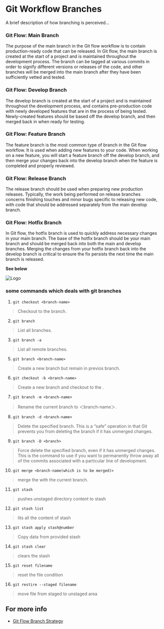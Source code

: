 
# Git Workflow Branches 

A brief description of how branching is perceived...  


### Git Flow: Main Branch

The purpose of the main branch in the Git flow workflow is to contain production-ready code that can be released.
In Git flow, the main branch is created at the start of a project and is maintained throughout the development process. The branch can be tagged at various commits in order to signify different versions or releases of the code, and other branches will be merged into the main branch after they have been sufficiently vetted and tested.


### Git Flow: Develop Branch

The develop branch is created at the start of a project and is maintained throughout the development process, and contains pre-production code with newly developed features that are in the process of being tested.
Newly-created features should be based off the develop branch, and then merged back in when ready for testing.


### Git Flow: Feature Branch

The feature branch is the most common type of branch in the Git flow workflow. It is used when adding new features to your code.
When working on a new feature, you will start a feature branch off the develop branch, and then merge your changes back into the develop branch when the feature is completed and properly reviewed.


### Git Flow: Release Branch

The release branch should be used when preparing new production releases. Typically, the work being performed on release branches concerns finishing touches and minor bugs specific to releasing new code, with code that should be addressed separately from the main develop branch.


### Git Flow: Hotfix Branch

In Git flow, the hotfix branch is used to quickly address necessary changes in your main branch.
The base of the hotfix branch should be your main branch and should be merged back into both the main and develop branches. Merging the changes from your hotfix branch back into the develop branch is critical to ensure the fix persists the next time the main branch is released.

**See below**

![Logo](https://1v5ymx3zt3y73fq5gy23rtnc-wpengine.netdna-ssl.com/wp-content/uploads/2021/03/git-flow.svg)


### some commands which deals with git branches  

1. ```git checkout <branch-name>```
> Checkout to the <branch-name> branch.  
  
2. ```git branch```
> List all branches.  

3. ```git branch -a```
> List all remote branches.
  
5. ```git branch <branch-name>```
> Create a new branch <branch-name> but remain in previos branch.  
  
6. ```git checkout -b <branch-name>```
> Create a new branch <branch-name> and checkout to the <branch-name>.

7. ```git branch -m <branch-name>```
> Rename the current branch to ＜branch-name＞.

8. ```git branch -d <branch-name>```
> Delete the specified branch. This is a “safe” operation in that Git prevents you from deleting the branch if it has unmerged changes.

9. ```git branch -D <branch>```
> Force delete the specified branch, even if it has unmerged changes. This is the command to use if you want to permanently throw away all of the commits associated with a particular line of development.

10. ```git merge <branch-name(which is to be merged)>```
> merge the <branch-name> with the current branch.
  
11. ```git stash```
> pushes unstaged directory content to stash 
  
12. ```git stash list```
> lits all the content of stash
  
13. ```git stash apply stash@number```
> Copy data from provided stash

14. ```git stash clear```
> clears the stash

15. ```git reset filename```
> reset the file condition
  
16. ```git restire --staged filename```
> move file from staged to unstaged area
  
## For more info

 - [Git Flow Branch Strategy](https://www.gitkraken.com/learn/git/best-practices/git-branch-strategy#:~:text=The%20two%20primary%20branches%20in,feature%2C%20release%2C%20and%20hotfix.)

